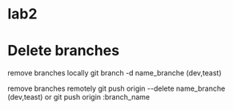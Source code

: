 # lab2

# Delete branches

 remove branches locally
 git branch -d name_branche (dev,teast)

remove branches remotely
 git push origin --delete name_branche (dev,teast)
 or
 git push origin :branch_name